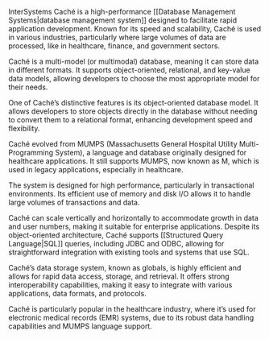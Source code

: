 InterSystems Caché is a high-performance [[Database Management Systems|database management system]] designed to facilitate rapid application development. Known for its speed and scalability, Caché is used in various industries, particularly where large volumes of data are processed, like in healthcare, finance, and government sectors.

Caché is a multi-model (or multimodal) database, meaning it can store data in different formats. It supports object-oriented, relational, and key-value data models, allowing developers to choose the most appropriate model for their needs.

One of Caché’s distinctive features is its object-oriented database model. It allows developers to store objects directly in the database without needing to convert them to a relational format, enhancing development speed and flexibility.

Caché evolved from MUMPS (Massachusetts General Hospital Utility Multi-Programming System), a language and database originally designed for healthcare applications. It still supports MUMPS, now known as M, which is used in legacy applications, especially in healthcare.

The system is designed for high performance, particularly in transactional environments. Its efficient use of memory and disk I/O allows it to handle large volumes of transactions and data.

Caché can scale vertically and horizontally to accommodate growth in data and user numbers, making it suitable for enterprise applications. Despite its object-oriented architecture, Caché supports [[Structured Query Language|SQL]] queries, including JDBC and ODBC, allowing for straightforward integration with existing tools and systems that use SQL.

Caché’s data storage system, known as globals, is highly efficient and allows for rapid data access, storage, and retrieval. It offers strong interoperability capabilities, making it easy to integrate with various applications, data formats, and protocols.

Caché is particularly popular in the healthcare industry, where it’s used for electronic medical records (EMR) systems, due to its robust data handling capabilities and MUMPS language support.